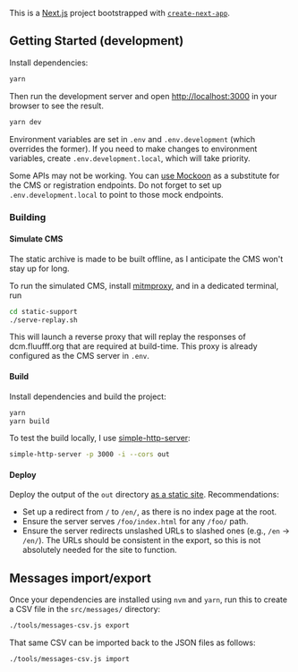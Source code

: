 This is a [Next.js](https://nextjs.org/) project bootstrapped with
[`create-next-app`](https://github.com/vercel/next.js/tree/canary/packages/create-next-app).

## Getting Started (development)

Install dependencies:

```bash
yarn
```

Then run the development server and open
[http://localhost:3000](http://localhost:3000) in your browser to see the
result.

```bash
yarn dev
```

Environment variables are set in `.env` and `.env.development` (which overrides
the former). If you need to make changes to environment variables, create
`.env.development.local`, which will take priority.

Some APIs may not be working. You can
[use Mockoon](tools/mockoon-fake-api/README.md) as a substitute for the CMS or
registration endpoints. Do not forget to set up `.env.development.local` to
point to those mock endpoints.

### Building

#### Simulate CMS

The static archive is made to be built offline, as I anticipate the CMS won't
stay up for long.

To run the simulated CMS, install [mitmproxy](https://mitmproxy.org/), and in a
dedicated terminal, run

```sh
cd static-support
./serve-replay.sh
```

This will launch a reverse proxy that will replay the responses of
dcm.fluufff.org that are required at build-time. This proxy is already
configured as the CMS server in `.env`.

#### Build

Install dependencies and build the project:

```sh
yarn
yarn build
```

To test the build locally, I use
[simple-http-server](https://github.com/TheWaWaR/simple-http-server):

```sh
simple-http-server -p 3000 -i --cors out
```

#### Deploy

Deploy the output of the `out` directory
[as a static site](https://nextjs.org/docs/app/building-your-application/deploying/static-exports#deploying).
Recommendations:

- Set up a redirect from `/` to `/en/`, as there is no index page at the root.
- Ensure the server serves `/foo/index.html` for any `/foo/` path.
- Ensure the server redirects unslashed URLs to slashed ones (e.g., `/en` ->
  `/en/`). The URLs should be consistent in the export, so this is not
  absolutely needed for the site to function.

## Messages import/export

Once your dependencies are installed using `nvm` and `yarn`, run this to create
a CSV file in the `src/messages/` directory:

```sh
./tools/messages-csv.js export
```

That same CSV can be imported back to the JSON files as follows:

```sh
./tools/messages-csv.js import
```
